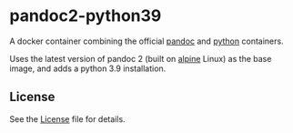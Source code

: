 # pandoc2-python39

A docker container combining the official
[pandoc](https://github.com/pandoc/dockerfiles)
and
[python](https://github.com/docker-library/python/)
containers.

Uses the latest version of pandoc 2 (built on [alpine](https://alpinelinux.org/)
Linux) as the base image, and adds a python 3.9 installation.

## License

See the
[License](https://github.com/chris-mcdo/pandoc2-python39/blob/main/LICENSE)
file for details.

